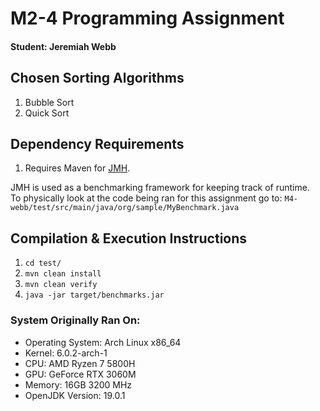 # M2-4 Programming Assignment
#### Student: Jeremiah Webb

## Chosen Sorting Algorithms
1. Bubble Sort
2. Quick Sort

## Dependency Requirements
1. Requires Maven for [JMH](https://github.com/openjdk/jmh).

JMH is used as a benchmarking framework for keeping track of runtime.<br>
To physically look at the code being ran for this assignment go to:
`M4-webb/test/src/main/java/org/sample/MyBenchmark.java`

## Compilation & Execution Instructions
1. `cd test/`
2. `mvn clean install`
3. `mvn clean verify`
4. `java -jar target/benchmarks.jar`

### System Originally Ran On:
- Operating System: Arch Linux x86_64
- Kernel: 6.0.2-arch-1
- CPU: AMD Ryzen 7 5800H
- GPU: GeForce RTX 3060M
- Memory: 16GB 3200 MHz
- OpenJDK Version: 19.0.1
